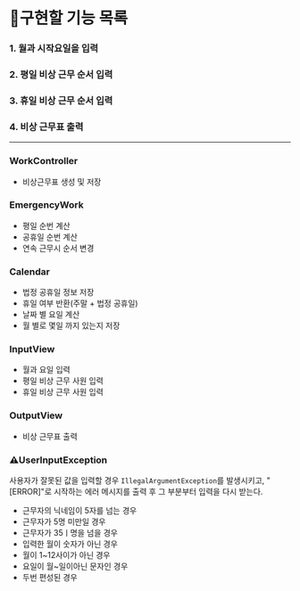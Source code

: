 # 📜구현할 기능 목록

### 1. 월과 시작요일을 입력

### 2. 평일 비상 근무 순서 입력

### 3. 휴일 비상 근무 순서 입력

### 4. 비상 근무표 출력

---

### WorkController
* 비상근무표 생성 및 저장


### EmergencyWork
* 평일 순번 계산
* 공휴일 순번 계산
* 연속 근무시 순서 변경


### Calendar
* 법정 공휴일 정보 저장
* 휴일 여부 반환(주말 + 법정 공휴일)
* 날짜 별 요일 계산
* 월 별로 몇일 까지 있는지 저장

### InputView
* 월과 요일 입력
* 평일 비상 근무 사원 입력
* 휴일 비상 근무 사원 입력


### OutputView
* 비상 근무표 출력



### ⚠️UserInputException
사용자가 잘못된 값을 입력할 경우 `IllegalArgumentException`를 발생시키고, "[ERROR]"로 시작하는 에러 메시지를 출력 후 그 부분부터 입력을 다시 받는다.

* 근무자의 닉네임이 5자를 넘는 경우
* 근무자가 5명 미만일 경우
* 근무자가 35ㅣ명을 넘을 경우
* 입력한 월이 숫자가 아닌 경우
* 월이 1~12사이가 아닌 경우
* 요일이 월~일이아닌 문자인 경우
* 두번 편성된 경우

